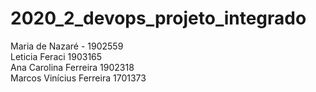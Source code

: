 # 2020_2_devops_projeto_integrado
Maria de Nazaré - 1902559<br/>
Leticia Feraci 1903165<br/>
Ana Carolina Ferreira 1902318<br/>
Marcos Vinícius Ferreira 1701373<br/>
